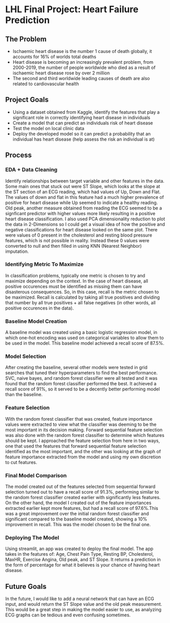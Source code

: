 # LHL Final Project: Heart Failure Prediction
## The Problem
- Ischaemic heart disease is the number 1 cause of death globally, it accounts for 16% of worlds total deaths
- Heart disease is becoming an increasingly prevalent problem, from 2000-2019, the number of people worldwide who died as a result of ischaemic heart disease rose by over 2 million
- The second and third worldwide leading causes of death are also related to cardiovascular health
## Project Goals
- Using a dataset obtained from Kaggle, identify the features that play a significant role in correctly identifying heart disease in individuals
- Create a model that can predict an individuals risk of heart disease
- Test the model on local clinic data 
- Deploy the developed model so it can predict a probability that an individual has heart disease (help assess the risk an individual is at) 
## Process
### EDA + Data Cleaning
Identify relationships between target variable and other features in the data. Some main ones that stuck out were ST Slope, which looks at the slope at the ST section of an ECG reading, which had values of Up, Down and Flat. The values of down and flat in this feature had a much higher prevalence of positive for heart disease while Up seemed to indicate a healthy reading. Old peak, another measure obtained from reading the ECG seemed to be a signficant predictor with higher values more likely resulting in a positive heart disease classification. I also used PCA dimensionality reduction to plot the data in 2-Dimensions so I could get a visual idea of how the positive and negative classifications for heart disease looked on the same plot. There were values of 0 present in the cholesterol and resting blood pressure features, which is not possible in reality. Instead these 0 values were converted to null and then filled in using KNN (Nearest Neighbor) imputation.
### Identifying Metric To Maximize
In classification problems, typically one metric is chosen to try and maximize depending on the context. In the case of heart disease, all positive occurences must be identified as missing them can have disasterous consequences. So, in this case, recall is the metric chosen to be maximized. Recall is calculated by taking all true positives and dividing that number by all true positives + all false negatives (in other words, all positive occurences in the data).
### Baseline Model Creation
A baseline model was created using a basic logistic regression model, in which one-hot encoding was used on categorical variables to allow them to be used in the model. This baseline model achieved a recall score of 87.5%.
### Model Selection
After creating the baseline, several other models were tested in grid searches that tuned their hyperparameters to find the best performance. SVC, naive bayes, and random forest classifier were all tested and it was found that the random forest classifier performed the best. It achieved a recall score of 91%, so it served to be a decently better performing model than the baseline. 
### Feature Selection
With the random forest classifier that was created, feature importance values were extracted to view what the classifier was deeming to be the most important in its decision making. Forward sequential feature selection was also done with the random forest classifier to determine which features should be kept. I approached the feature selection from here in two ways, one that used the features that forward sequential feature selection identified as the most important, and the other was looking at the graph of feature importance extracted from the model and using my own discretion to cut features.
### Final Model Comparison
The model created out of the features selected from sequential forward selection turned out to have a recall score of 91.3%, performing similar to the random forest classifier created earlier with significantly less features. On the other hand, the model I created out of the feature importances extracted earlier kept more features, but had a recall score of 97.6%.This was a great improvement over the initial random forest classifier and significant compared to the baseline model created, showing a 10% improvement in recall. This was the model chosen to be the final one.
### Deploying The Model
Using streamlit, an app was created to deploy the final model. The app takes in the features of: Age, Chest Pain Type, Resting BP, Cholesterol, MaxHR, Exercise Angina, Old peak, and ST Slope. It returns a prediction in the form of percentage for what it believes is your chance of having heart disease.
## Future Goals
In the future, I would like to add a neural network that can have an ECG input, and would return the ST Slope value and the old peak measurement. This would be a great step in making the model easier to use, as analyzing ECG graphs can be tedious and even confusing sometimes. 






